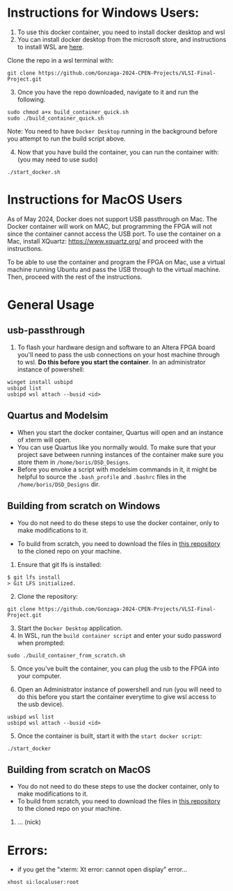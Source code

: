# Instructions for Windows Users:

1. To use this docker container, you need to install docker desktop and wsl
2. You can install docker desktop from the microsoft store, and instructions to install WSL are [here].

Clone the repo in a wsl terminal with:
```shell
git clone https://github.com/Gonzaga-2024-CPEN-Projects/VLSI-Final-Project.git
```

3. Once you have the repo downloaded, navigate to it and run the following.
```shell
sudo chmod a+x build_container_quick.sh
sudo ./build_container_quick.sh
```

Note: You need to have `Docker Desktop` running in the background before you attempt to
      run the build script above.

4. Now that you have build the container, you can run the container with: (you may need to use sudo)
```shell
./start_docker.sh
```

# Instructions for MacOS Users
As of May 2024, Docker does not support USB passthrough on Mac. The Docker container will work on MAC, but programming the FPGA will not since the container cannot access the USB port. To use the container on a Mac, install XQuartz: https://www.xquartz.org/  and proceed with the instructions.

To be able to use the container and program the FPGA on Mac, use a virtual machine running Ubuntu and pass the USB through to the virtual machine. Then, proceed with the rest of the instructions.  


# General Usage

## usb-passthrough
1. To flash your hardware design and software to an Altera FPGA board you'll need to pass the usb
   connections on your host machine through to wsl. **Do this before you start the container**.
In an administrator instance of powershell:
```shell
winget install usbipd
usbipd list
usbipd wsl attach --busid <id>
```

## Quartus and Modelsim
- When you start the docker container, Quartus will open and an instance of xterm will open. 
- You can use Quartus like you normally would. To make sure that your project save between
  running instances of the container make sure you store them in `/home/boris/DSD_Designs`.
- Before you envoke a script with modelsim commands in it, it might be helpful to source
  the `.bash_profile` and `.bashrc` files in the `/home/boris/DSD_Designs` dir.

## Building from scratch on Windows
- You do not need to do these steps to use the docker container, only to make modifications to it.

- To build from scratch, you need to download the files in [this repository] to the cloned repo on 
  your machine.

1. Ensure that git lfs is installed:
```shell
$ git lfs install
> Git LFS initialized.
```

2. Clone the repository:
```shell
git clone https://github.com/Gonzaga-2024-CPEN-Projects/VLSI-Final-Project.git
```

3. Start the `Docker Desktop` application.
4. In WSL, run the `build container script` and enter your sudo password when prompted:
```shell
sudo ./build_container_from_scratch.sh
```

5. Once you've built the container, you can plug the usb to the FPGA into your computer.

6. Open an Administrator instance of powershell and run (you will need to do this before
you start the container everytime to give wsl access to the usb device).
```shell
usbipd wsl list
usbipd wsl attach --busid <id>
```

5. Once the container is built, start it with the `start docker script`:
```shell
./start_docker
```

## Building from scratch on MacOS
- You do not need to do these steps to use the docker container, only to make modifications to it.
- To build from scratch, you need to download the files in [this repository] to the cloned repo on 
  your machine.
1. ... (nick)

# Errors:

- if you get the "xterm: Xt error: cannot open display" error...

```shell
xhost si:localuser:root
```

[here]:https://learn.microsoft.com/en-us/windows/wsl/install
[this repository]:https://drive.google.com/drive/folders/1c2Sim5qkLjLW3gy5qTacGj383V3qEaad?usp=sharing
